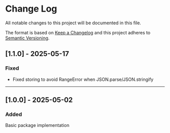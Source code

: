 # Change Log

All notable changes to this project will be documented in this file.

The format is based on [Keep a Changelog](http://keepachangelog.com/)
and this project adheres to [Semantic Versioning](http://semver.org/).

## [1.1.0] - 2025-05-17

### Fixed
- Fixed storing to avoid RangeError when JSON.parse/JSON.stringify

---

## [1.0.0] - 2025-05-02

### Added

Basic package implementation
